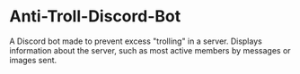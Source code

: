 # Anti-Troll-Discord-Bot
A Discord bot made to prevent excess "trolling" in a server. Displays information about the server, such as most active members by messages or images sent.
